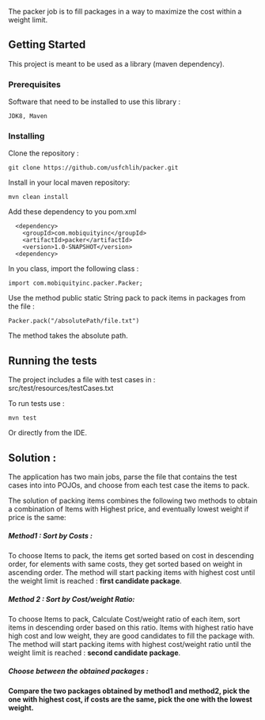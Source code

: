 The packer job is to fill packages in a way to maximize the cost within a weight limit.

## Getting Started

This project is meant to be used as a library (maven dependency).


### Prerequisites

Software that need to be installed to use this library :

```
JDK8, Maven
```

### Installing

Clone the repository :

```
git clone https://github.com/usfchlih/packer.git
```
Install in your local maven repository:

```
mvn clean install
```

Add these dependency to you pom.xml

```
  <dependency>
    <groupId>com.mobiquityinc</groupId>
    <artifactId>packer</artifactId>
    <version>1.0-SNAPSHOT</version>
  <dependency>
```

In you class, import the following class :

```
import com.mobiquityinc.packer.Packer;

```

Use the method public static String pack to pack items in packages from the file :
```
Packer.pack("/absolutePath/file.txt")
```
The method takes the absolute path.

## Running the tests

The project includes a file with test cases in : src/test/resources/testCases.txt

To run tests use :
```
mvn test
```
Or directly from the IDE.

## Solution :

The application has two main jobs, parse the file that contains the test cases into into POJOs, and choose from each test case the items to pack.

The solution of packing items combines the following two methods to obtain a combination of Items with Highest price, and eventually lowest weight if price is the same:

##### Method1 : Sort by Costs :
To choose Items to pack, the items get sorted based on cost in descending order, for elements with same costs, they get sorted based on weight in ascending order.
The method will start packing items with highest cost until the weight limit is reached : **first candidate package**.

##### Method 2 : Sort by Cost/weight Ratio:
To choose Items to pack, Calculate Cost/weight ratio of each item, sort items in descending order based on this ratio. Items with highest ratio have high cost and low weight, they are good candidates to fill the package with.
The method will start packing items with highest cost/weight ratio until the weight limit is reached : **second candidate package**.

##### Choose between the obtained packages :
**Compare the two packages obtained by method1 and method2, pick the one with highest cost, if costs are the same, pick the one with the lowest weight.**

